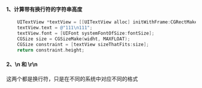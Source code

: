 #### 1、计算带有换行符的字符串高度

```objective-c
    UITextView *textView = [[UITextView alloc] initWithFrame:CGRectMake(0, 0, widht, 0)];
    textView.text = @"111\n111";
    textView.font = [UIFont systemFontOfSize:fontSize];
    CGSize size = CGSizeMake(widht, MAXFLOAT);
    CGSize constraint = [textView sizeThatFits:size];
    return constraint.height;
```

#### 2、\n 和 \r\n

这两个都是换行符，只是在不同的系统中对应不同的格式

